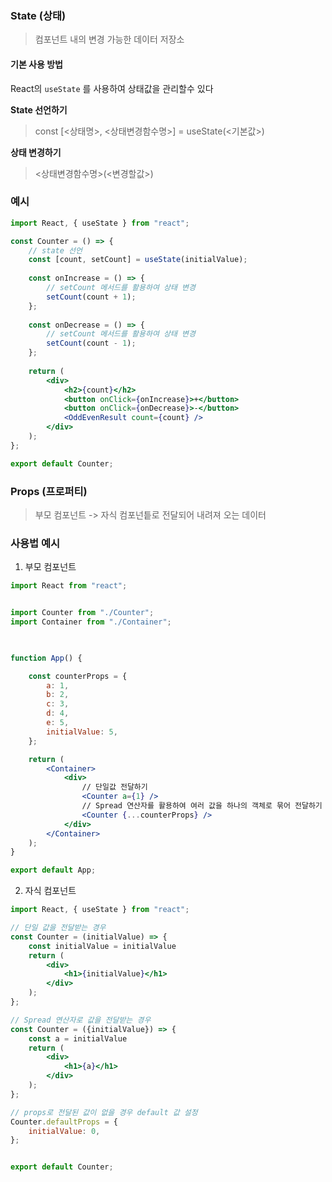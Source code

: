 ### State (상태)
>  컴포넌트 내의 변경 가능한 데이터 저장소

#### 기본 사용 방법
React의 `useState` 를 사용하여 상태값을 관리할수 있다

**State 선언하기**
> const [<상태명>, <상태변경함수명>] = useState(<기본값>)

**상태 변경하기**
> <상태변경함수명>(<변경할값>)

### 예시

```jsx
import React, { useState } from "react";

const Counter = () => {
	// state 선언
	const [count, setCount] = useState(initialValue);
	
	const onIncrease = () => {
		// setCount 메서드를 활용하여 상태 변경
		setCount(count + 1);
	};
	
	const onDecrease = () => {
		// setCount 메서드를 활용하여 상태 변경
		setCount(count - 1);
	};
	
	return (
		<div>
			<h2>{count}</h2>
			<button onClick={onIncrease}>+</button>
			<button onClick={onDecrease}>-</button>
			<OddEvenResult count={count} />
		</div>
	);
};

export default Counter;
```


### Props (프로퍼티)
> 부모 컴포넌트 -> 자식 컴포넌틑로 전달되어 내려져 오는 데이터

### 사용법 예시
1. 부모 컴포넌트
```jsx
import React from "react";


import Counter from "./Counter";
import Container from "./Container";

  

function App() {

	const counterProps = {
		a: 1,
		b: 2,
		c: 3,
		d: 4,
		e: 5,
		initialValue: 5,
	};

	return (
		<Container>
			<div>
				// 단일값 전달하기
				<Counter a={1} />
				// Spread 연산자를 활용하여 여러 값을 하나의 객체로 묶어 전달하기
				<Counter {...counterProps} />
			</div>
		</Container>
	);
}

export default App;
```

2. 자식 컴포넌트
```jsx
import React, { useState } from "react";

// 단일 값을 전달받는 경우
const Counter = (initialValue) => {
	const initialValue = initialValue
	return (
		<div>
			<h1>{initialValue}</h1>
		</div>
	);
};

// Spread 연산자로 값을 전달받는 경우
const Counter = ({initialValue}) => {
	const a = initialValue
	return (
		<div>
			<h1>{a}</h1>
		</div>
	);
};

// props로 전달된 값이 없을 경우 default 값 설정
Counter.defaultProps = {
	initialValue: 0,
};


export default Counter;

```